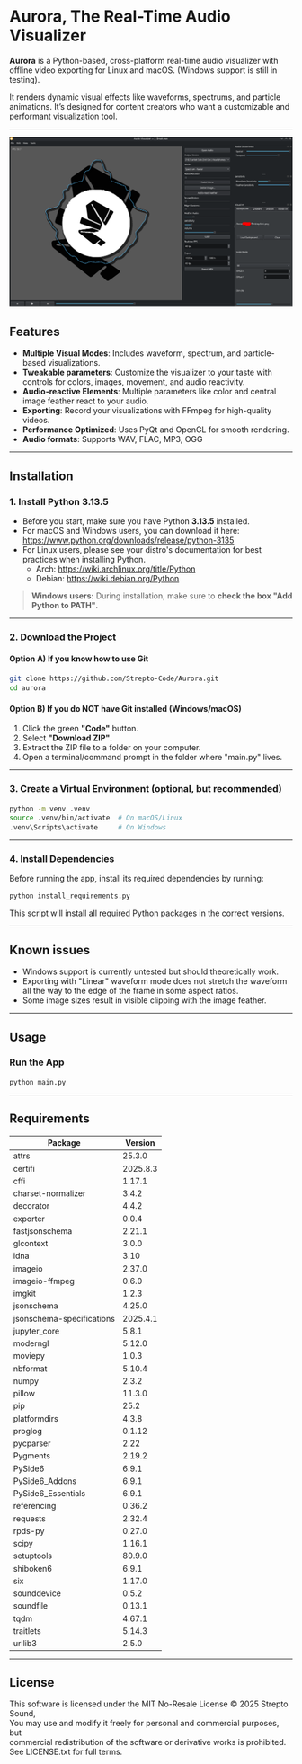 # Aurora, The Real-Time Audio Visualizer

**Aurora** is a Python-based, cross-platform real-time audio visualizer with offline video exporting for Linux and macOS. (Windows support is still in testing).

It renders dynamic visual effects like waveforms, spectrums, and particle animations. It’s designed for content creators who want a customizable and performant visualization tool.

---

<p align="center">
  <img src="readme_images/Linux.png" alt="Aurora on Linux" width="600">
</p>

## Features

- **Multiple Visual Modes**: Includes waveform, spectrum, and particle-based visualizations.
- **Tweakable parameters**: Customize the visualizer to your taste with controls for colors, images, movement, and audio reactivity.
- **Audio-reactive Elements**: Multiple parameters like color and central image feather react to your audio.
- **Exporting**: Record your visualizations with FFmpeg for high-quality videos.
- **Performance Optimized**: Uses PyQt and OpenGL for smooth rendering.
- **Audio formats**: Supports WAV, FLAC, MP3, OGG

---

## Installation

### 1. Install Python 3.13.5
- Before you start, make sure you have Python **3.13.5** installed.  
- For macOS and Windows users, you can download it here: https://www.python.org/downloads/release/python-3135
- For Linux users, please see your distro's documentation for best practices when installing Python.
  - Arch: https://wiki.archlinux.org/title/Python
  - Debian: https://wiki.debian.org/Python

> **Windows users:** During installation, make sure to **check the box "Add Python to PATH"**.

---

### 2. Download the Project

#### Option A) If you know how to use Git
```bash
git clone https://github.com/Strepto-Code/Aurora.git
cd aurora
```

#### Option B) If you do **NOT** have Git installed (Windows/macOS)
1. Click the green **"Code"** button.
2. Select **"Download ZIP"**.
3. Extract the ZIP file to a folder on your computer.
4. Open a terminal/command prompt in the folder where "main.py" lives.

---

### 3. Create a Virtual Environment (optional, but recommended)
```bash
python -m venv .venv
source .venv/bin/activate  # On macOS/Linux
.venv\Scripts\activate     # On Windows
```

---

### 4. Install Dependencies
Before running the app, install its required dependencies by running:
```bash
python install_requirements.py
```
This script will install all required Python packages in the correct versions.

---

## Known issues

- Windows support is currently untested but should theoretically work.
- Exporting with "Linear" waveform mode does not stretch the waveform all the way to the edge of the frame in some aspect ratios.
- Some image sizes result in visible clipping with the image feather.

---

## Usage

### Run the App
```bash
python main.py
```

---

## Requirements
| Package                   | Version  |
| ------------------------- | -------- |
| attrs                     | 25.3.0   |
| certifi                   | 2025.8.3 |
| cffi                      | 1.17.1   |
| charset-normalizer        | 3.4.2    |
| decorator                 | 4.4.2    |
| exporter                  | 0.0.4    |
| fastjsonschema            | 2.21.1   |
| glcontext                 | 3.0.0    |
| idna                      | 3.10     |
| imageio                   | 2.37.0   |
| imageio-ffmpeg            | 0.6.0    |
| imgkit                    | 1.2.3    |
| jsonschema                | 4.25.0   |
| jsonschema-specifications | 2025.4.1 |
| jupyter_core              | 5.8.1    |
| moderngl                  | 5.12.0   |
| moviepy                   | 1.0.3    |
| nbformat                  | 5.10.4   |
| numpy                     | 2.3.2    |
| pillow                    | 11.3.0   |
| pip                       | 25.2     |
| platformdirs              | 4.3.8    |
| proglog                   | 0.1.12   |
| pycparser                 | 2.22     |
| Pygments                  | 2.19.2   |
| PySide6                   | 6.9.1    |
| PySide6_Addons            | 6.9.1    |
| PySide6_Essentials        | 6.9.1    |
| referencing               | 0.36.2   |
| requests                  | 2.32.4   |
| rpds-py                   | 0.27.0   |
| scipy                     | 1.16.1   |
| setuptools                | 80.9.0   |
| shiboken6                 | 6.9.1    |
| six                       | 1.17.0   |
| sounddevice               | 0.5.2    |
| soundfile                 | 0.13.1   |
| tqdm                      | 4.67.1   |
| traitlets                 | 5.14.3   |
| urllib3                   | 2.5.0    |

---

## License
This software is licensed under the MIT No-Resale License © 2025 Strepto Sound,  
You may use and modify it freely for personal and commercial purposes, but  
commercial redistribution of the software or derivative works is prohibited.  
See LICENSE.txt for full terms.
